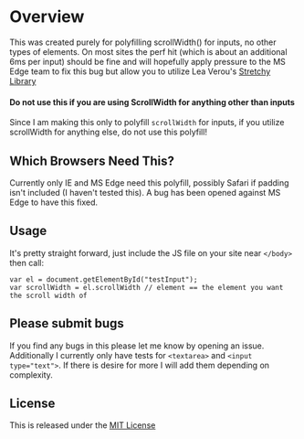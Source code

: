 Overview
==================
This was created purely for polyfilling scrollWidth() for inputs, no other types of elements. On most sites the perf hit (which is about an additional 6ms per input) should be fine and will hopefully apply pressure to the MS Edge team to fix this bug but allow you to utilize Lea Verou's [Stretchy Library](http://leaverou.github.io/stretchy/)

#### Do not use this if you are using ScrollWidth for anything other than inputs

Since I am making this only to polyfill `scrollWidth` for inputs, if you utilize scrollWidth for anything else, do not use this polyfill!

Which Browsers Need This?
------------------
Currently only IE and MS Edge need this polyfill, possibly Safari if padding isn't included (I haven't tested this). A bug has been opened against MS Edge to have this fixed.

Usage
------------------
It's pretty straight forward, just include the JS file on your site near `</body>` then call:

    var el = document.getElementById("testInput");
    var scrollWidth = el.scrollWidth // element == the element you want the scroll width of
	
Please submit bugs
------------------
If you find any bugs in this please let me know by opening an issue. Additionally I currently only have tests for `<textarea>` and `<input type="text">`. If there is desire for more I will add them depending on complexity.

License
------------------
This is released under the [MIT License](http://opensource.org/licenses/MIT)